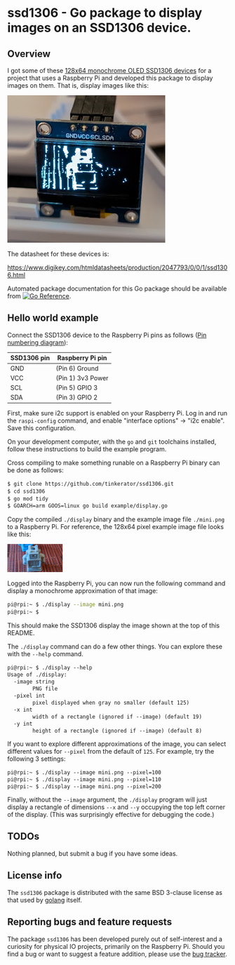 # ssd1306 - Go package to display images on an SSD1306 device.

## Overview

I got some of these [128x64 monochrome OLED SSD1306
devices](https://www.amazon.com/s?k=SSD1306) for a project that uses a
Raspberry Pi and developed this package to display images on
them. That is, display images like this:

![hello world display example](hello.png)

The datasheet for these devices is:

https://www.digikey.com/htmldatasheets/production/2047793/0/0/1/ssd1306.html

Automated package documentation for this Go package should be
available from [![Go
Reference](https://pkg.go.dev/badge/zappem.net/pub/io/device/ssd1306.svg)](https://pkg.go.dev/zappem.net/pub/io/device/ssd1306).

## Hello world example

Connect the SSD1306 device to the Raspberry Pi pins
as follows ([Pin numbering diagram](https://pinout.xyz/)):

| SSD1306 pin | Raspberry Pi pin   |
|-------------|--------------------|
|  GND        |  (Pin 6) Ground    |
|  VCC        |  (Pin 1) 3v3 Power |
|  SCL        |  (Pin 5) GPIO 3    |
|  SDA        |  (Pin 3) GPIO 2    |

First, make sure i2c support is enabled on your Raspberry Pi. Log in
and run the `raspi-config` command, and enable "interface options" ->
"i2c enable". Save this configuration.

On your development computer, with the `go` and `git` toolchains
installed, follow these instructions to build the example program.

Cross compiling to make something runable on a Raspberry Pi binary can
be done as follows:
```bash
$ git clone https://github.com/tinkerator/ssd1306.git
$ cd ssd1306
$ go mod tidy
$ GOARCH=arm GOOS=linux go build example/display.go
```

Copy the compiled `./display` binary and the example image file
`./mini.png` to a Raspberry Pi. For reference, the 128x64 pixel
example image file looks like this:

![reference 128x64 pixel image](mini.png)

Logged into the Raspberry Pi, you can now run the following command and display a monochrome approximation of that image:

```bash
pi@rpi:~ $ ./display --image mini.png
pi@rpi:~ $
```

This should make the SSD1306 display the image shown at the top of
this README.

The `./display` command can do a few other things. You can explore
these with the `--help` command.

```
pi@rpi:~ $ ./display --help
Usage of ./display:
  -image string
    	PNG file
  -pixel int
    	pixel displayed when gray no smaller (default 125)
  -x int
    	width of a rectangle (ignored if --image) (default 19)
  -y int
    	height of a rectangle (ignored if --image) (default 8)
```

If you want to explore different approximations of the image, you can
select different values for `--pixel` from the default of `125`. For
example, try the following 3 settings:

```
pi@rpi:~ $ ./display --image mini.png --pixel=100
pi@rpi:~ $ ./display --image mini.png --pixel=110
pi@rpi:~ $ ./display --image mini.png --pixel=200
```

Finally, without the `--image` argument, the `./display` program will
just display a rectangle of dimensions `--x` and `--y` occupying the
top left corner of the display. (This was surprisingly effective for
debugging the code.)

## TODOs

Nothing planned, but submit a bug if you have some ideas.

## License info

The `ssd1306` package is distributed with the same BSD 3-clause
license as that used by [golang](https://golang.org/LICENSE) itself.

## Reporting bugs and feature requests

The package `ssd1306` has been developed purely out of self-interest and a
curiosity for physical IO projects, primarily on the Raspberry
Pi. Should you find a bug or want to suggest a feature addition,
please use the [bug
tracker](https://github.com/tinkerator/ssd1306/issues).
